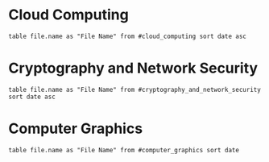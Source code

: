 # Cloud Computing
```dataview
table file.name as "File Name" from #cloud_computing sort date asc
```

# Cryptography and Network Security

```dataview
table file.name as "File Name" from #cryptography_and_network_security 
sort date asc
```

# Computer Graphics

```dataview
table file.name as "File Name" from #computer_graphics sort date 
```
